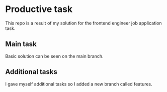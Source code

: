 # Productive task

This repo is a result of my solution for the frontend engineer job application task.

## Main task

Basic solution can be seen on the main branch.

## Additional tasks

I gave myself additional tasks so I added a new branch called features.
